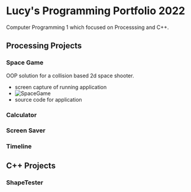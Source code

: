 # Lucy's Programming Portfolio 2022
Computer Programming 1 which focused on Processsing and C++. 

## Processing Projects

### Space Game
OOP solution for a collision based 2d space shooter.
* screen capture of running application
* ![SpaceGame]()
* source code for application

### Calculator

### Screen Saver

### Timeline

## C++ Projects

### ShapeTester
